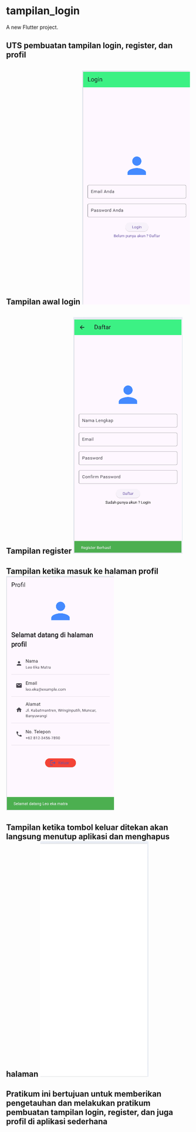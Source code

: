 # tampilan_login

A new Flutter project.

## UTS pembuatan tampilan login, register, dan profil 

## Tampilan awal login ![Alt text](image.png)

## Tampilan register ![Alt text](image-1.png)

## Tampilan ketika masuk ke halaman profil ![Alt text](image-2.png)

## Tampilan ketika tombol keluar ditekan akan langsung menutup aplikasi dan menghapus halaman ![Alt text](image-3.png)

## Pratikum ini bertujuan untuk memberikan pengetauhan dan melakukan pratikum pembuatan tampilan login, register, dan juga profil di aplikasi sederhana
